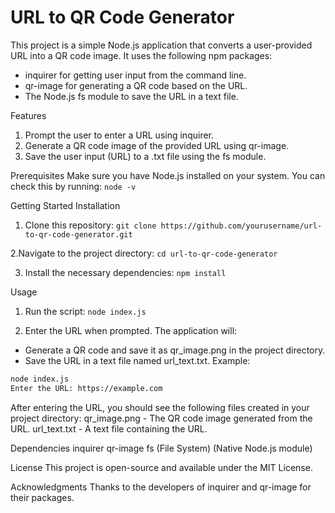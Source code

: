 # URL to QR Code Generator
This project is a simple Node.js application that converts a user-provided URL into a QR code image. It uses the following npm packages:
- inquirer for getting user input from the command line.
- qr-image for generating a QR code based on the URL.
- The Node.js fs module to save the URL in a text file.

Features
1. Prompt the user to enter a URL using inquirer.
2. Generate a QR code image of the provided URL using qr-image.
3. Save the user input (URL) to a .txt file using the fs module.

Prerequisites
Make sure you have Node.js installed on your system. You can check this by running:
`node -v`

Getting Started
Installation
1. Clone this repository:
`git clone https://github.com/yourusername/url-to-qr-code-generator.git`

2.Navigate to the project directory:
`cd url-to-qr-code-generator`

3. Install the necessary dependencies:
`npm install`

Usage

1. Run the script:
`node index.js`

3. Enter the URL when prompted. The application will:
- Generate a QR code and save it as qr_image.png in the project directory.
- Save the URL in a text file named url_text.txt.
Example:
```bash
node index.js
Enter the URL: https://example.com
```

After entering the URL, you should see the following files created in your project directory:
qr_image.png - The QR code image generated from the URL.
url_text.txt - A text file containing the URL.

Dependencies
inquirer
qr-image
fs (File System) (Native Node.js module)

License
This project is open-source and available under the MIT License.

Acknowledgments
Thanks to the developers of inquirer and qr-image for their packages.
